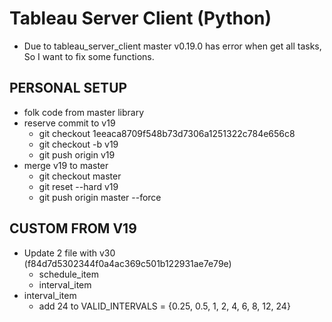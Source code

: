 # Tableau Server Client (Python)

* Due to tableau_server_client master v0.19.0 has error when get all tasks, So I want to fix some functions.

## PERSONAL SETUP

* folk code from master library
* reserve commit to v19
    * git checkout 1eeaca8709f548b73d7306a1251322c784e656c8
    * git checkout -b v19
    * git push origin v19
* merge v19 to master
    * git checkout master
    * git reset --hard v19
    * git push origin master --force

## CUSTOM FROM V19
* Update 2 file with v30 (f84d7d5302344f0a4ac369c501b122931ae7e79e)
    * schedule_item
    * interval_item
* interval_item
    * add 24 to VALID_INTERVALS = {0.25, 0.5, 1, 2, 4, 6, 8, 12, 24}